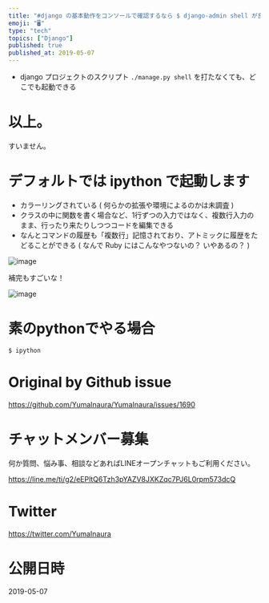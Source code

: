 ```yaml
---
title: "#django の基本動作をコンソールで確認するなら $ django-admin shell が良さげ！"
emoji: "🖥"
type: "tech"
topics: ["Django"]
published: true
published_at: 2019-05-07
---
```


- django プロジェクトのスクリプト `./manage.py shell` を打たなくても、どこでも起動できる

# 以上。

すいません。

# デフォルトでは ipython で起動します

- カラーリングされている ( 何らかの拡張や環境によるのかは未調査 )
- クラスの中に関数を書く場合など、1行ずつの入力ではなく、複数行入力のまま、行ったり来たりしつつコードを編集できる
- なんとコマンドの履歴も「複数行」記憶されており、アトミックに履歴をたどることができる ( なんで Ruby にはこんなやつないの？ いやあるの？ )

![image](https://user-images.githubusercontent.com/13635059/57270497-83e26a80-70c6-11e9-8484-33873a4411d5.png)

補完もすごいな！

![image](https://user-images.githubusercontent.com/13635059/57271073-feac8500-70c8-11e9-84d7-5b91a2bf1f00.png)

# 素のpythonでやる場合

`$ ipython`

# Original by Github issue

https://github.com/YumaInaura/YumaInaura/issues/1690








<!-- Update From Qiita API -->

# チャットメンバー募集


何か質問、悩み事、相談などあればLINEオープンチャットもご利用ください。

https://line.me/ti/g2/eEPltQ6Tzh3pYAZV8JXKZqc7PJ6L0rpm573dcQ





# Twitter


https://twitter.com/YumaInaura


<!-- Update From Qiita API -->



# 公開日時

2019-05-07
